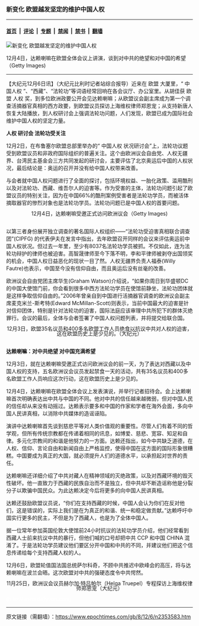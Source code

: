 ### 新变化  欧盟越发坚定的维护中国人权

---

#### [首页](../../../..?n2353583) &nbsp;|&nbsp; [评论](../../../../../epoch-comment?n2353583) &nbsp;|&nbsp; [专题](../../../../../epoch-special?n2353583) &nbsp;|&nbsp; [禁闻](../../../../../epoch-news?n2353583) &nbsp;|&nbsp; [禁书](../../../../../books?n2353583) &nbsp;|&nbsp; [翻墙](https://github.com/gfw-breaker/nogfw/blob/master/README.md?n2353583)


<div><img alt="新变化  欧盟越发坚定的维护中国人权" class="attachment-djy_600_400 size-djy_600_400 wp-post-image" src="https://i.epochtimes.com/assets/uploads/2008/12/812051918221667.jpg"/>
<div class="caption">
 <p>
  12月4日，达赖喇嘛在欧盟全体会议上讲演，谈到对中共的绝望和对中国的希望（Getty Images)
 </p>
</div></div><hr/><div class="post_content" id="artbody" itemprop="articleBody">
 <!-- article content begin -->
 <p>
  【大纪元12月6日讯】（大纪元比利时记者站综合报导）近来在
  <ok href="https://www.epochtimes.com/gb/tag/%E6%AC%A7%E7%9B%9F.html">
   欧盟
  </ok>
  大厦里，“
  <ok href="https://www.epochtimes.com/gb/tag/%E4%B8%AD%E5%9B%BD%E4%BA%BA%E6%9D%83.html">
   中国人权
  </ok>
  ”、“西藏”、“法轮功”等词语经常回响在各会议厅、办公室里。从胡佳获
  <ok href="https://www.epochtimes.com/gb/tag/%E6%AC%A7%E7%9B%9F.html">
   欧盟
  </ok>
  <ok href="https://www.epochtimes.com/gb/tag/%E4%BA%BA%E6%9D%83.html">
   人权
  </ok>
  奖，到多位欧洲政要公开会见达赖喇嘛；从欧盟议会副主席成为第一个调查活摘器官真相的西方政要，到欧盟议员探访上海维权律师郑恩宠；从支持新唐人恢复大陆播放，到人权研讨会上强调法轮功问题，人们发现，欧盟已成为国际社会维护中国人权的坚定力量。
 </p>
 <p>
  <b>
   <ok href="https://www.epochtimes.com/gb/tag/%E4%BA%BA%E6%9D%83.html">
    人权
   </ok>
   研讨会 法轮功受关注
  </b>
 </p>
 <p>
  12月2日，在布鲁塞尔欧盟总部里举办的“
  <ok href="https://www.epochtimes.com/gb/tag/%E4%B8%AD%E5%9B%BD%E4%BA%BA%E6%9D%83.html">
   中国人权
  </ok>
  状况研讨会”上，法轮功议题受到欧盟议员和非政府国际组织的普遍关注。这个由欧洲议会自由党、人权无疆界、台湾民主基金会三方共同发起的研讨会，主要评估了北京奥运后中国的人权状况，最后结论是：奥运的召开并没有给中国人权带来改善。
 </p>
 <p>
  与会者就中国人权问题进行了全面的探讨，包括环境权益、一胎化政策、滥用酷刑以及对法轮功、西藏、维吾尔人的迫害等。作为受害的主体，法轮功问题引起了欧盟议员的特别关注，因为在中国66%的酷刑案例受害者是法轮功学员，而被活体摘取器官的惨烈对象也是法轮功学员。法轮功问题已是中国人权的首要问题。
 </p>
 <p>
  <!--image v 1.0-->
 </p>
 <div style="line-height: 90%; text-align: center;">
  <ok href=" https://i.epochtimes.com/assets/uploads/2008/12/812051918211667.jpg" rel="noreferrer noopener" target="_blank">
   <img alt="" class="size-large wp-image-7342873" src="https://i.epochtimes.com/assets/uploads/2008/12/812051918211667.jpg" title=""/>
  </ok>
  <br/>
  <span class="bn12">
   12月4日，达赖喇嘛受邀正式访问欧洲议会（Getty Images)
  </span>
 </div>
 <p>
  <!-- -->
  <br/>
  以第三者身份展开独立调查的著名国际人权组织——“法轮功受迫害真相联合调查团”(CIPFG) 的代表伊夫在发言中指出，去年欧盟召开同样的会议来评估奥运前中国人权状况。但过去一年里，至少有8037名法轮功学员被抓。不仅如此，连为法轮功辩护的律师也被迫害。高智晟律师至今下落不明，李和平律师被剥夺出国领奖的机会，中国人权日益恶化的现状一目了然。人权无疆界负责人福泰(Willy Fautre)也表示，中国至今没有信仰自由，而且奥运后没有丝毫的改善。
 </p>
 <p>
  欧洲议会自由党团主席华生(Graham Watson)介绍说，“如果你周日到华盛顿DC的中国大使馆门前，你会看到很多中西方法轮功学员在使馆前静坐，法轮功团体就是这样争取信仰自由的。”2006年曾亲自到中国进行活摘器官调查的欧洲议会副主席麦克米兰-斯考特(Edward McMillan-Scott)则表示，当前中国最大的迫害是针对信仰团体，特别是针对法轮功的迫害，国际法庭应该审理中共所犯下的群体灭绝罪行。会议的最后，全体与会者签署了中国人权问题列表，并将提交给联合国。
  <br/>
  <!--image v 1.0-->
 </p>
 <div style="line-height: 90%; text-align: center;">
  <ok href=" https://i.epochtimes.com/assets/uploads/2008/12/812051918191667.jpg" rel="noreferrer noopener" target="_blank">
   <img alt="" class="size-large wp-image-7342874" src="https://i.epochtimes.com/assets/uploads/2008/12/812051918191667.jpg" title=""/>
  </ok>
  <br/>
  <span class="bn12">
   12月3日，欧盟35名议员和400多名欧盟工作人员绝食以抗议中共对人权的迫害，这在欧盟历史上是少见的。（大纪元）
  </span>
 </div>
 <p>
  <!-- -->
  <br/>
  <b>
   达赖喇嘛：对中共绝望  对中国充满希望
  </b>
 </p>
 <p>
  12月3日，就在达赖喇嘛受邀正式访问欧洲议会的前一天，为了表达对西藏以及中国人权的支持，五名欧洲议会议员发起禁食一天的活动，共有35名议员和400多名欧盟工作人员响应这次行动，这在欧盟历史上是少见的。
 </p>
 <p>
  12月4日，达赖喇嘛在欧盟全体会议上发表演说，并举行记者招待会。会上达赖喇嘛首次明确表达出中共与中国的不同。他对中共的信任越来越微弱，但对中国人民的信任却从来没有动摇过。达赖表示要多和中国的作家和学者在海外会面，多向中国人民讲真相，以消除中共媒体的造谣诬陷。
 </p>
 <p>
  演讲中达赖喇嘛首先谈到慈悲平等对人类价值观的重要性。尽管人们有着不同的哲学观，但所有传统宗教都在传递着相同的讯息，如博爱、慈悲、宽容、知足和自律。多元化宗教间的和谐是他努力的一方面。达赖还指出，如今中共缺乏道德，在人权、信仰、言论自由和新闻自由上严格监控，使得中国在这方面的国际形象很糟糕。中国要成为真正的大国，就必须提升人们的道德水平，以承担起对世界的责任。
 </p>
 <p>
  达赖喇嘛还详细介绍了中共对藏人在精神领域的灭绝政策，以及对西藏环境的毁灭性破坏。他一直致力于西藏的民族自治而不是独立，但中共却不断造谣称他是分裂分子以欺骗中国民众。为此达赖决定今后将更多的向中国人民讲真相。
 </p>
 <p>
  达赖还鼓励欧盟议员说，“你们在支持西藏的时候，中国人会认为你们在反对他们，这是错误的，实际上我们是在为真正的和谐、统一和稳定做贡献。”达赖呼吁中国实行更多的民主，不但是为了西藏人，也是为了全体中国人。
 </p>
 <p>
  据一位常年参加英国伦敦大使馆前24小时抗议的法轮功学员介绍，他们经常看到西藏人士前来抗议中共的暴行，但他们喊的口号却把中共 CCP 和中国 CHINA 混淆了。于是法轮功学员建议他们要区分开中国和中共的不同，并建议他们把这个信息传递给每个支持西藏人权的人。
 </p>
 <p>
  12月6日，欧盟轮值国法国总统萨尔科奇，不顾中共推迟中欧峰会的高压，将与达赖喇嘛在波兰会晤。这次欧盟对中共的强硬态度令中共愕然。
  <br/>
  <!--image v 1.0-->
 </p>
 <div style="line-height: 90%; text-align: center;">
  <ok href=" https://i.epochtimes.com/assets/uploads/2008/12/812051918201667.jpg" rel="noreferrer noopener" target="_blank">
   <img alt="" class="size-large wp-image-7342875" src="https://i.epochtimes.com/assets/uploads/2008/12/812051918201667.jpg" title=""/>
  </ok>
  <br/>
  <span class="bn12">
   11月25日，欧洲议会议员赫尔加‧特吕帕尔（Helga Truepel）专程探访上海维权律师郑恩宠（大纪元）
  </span>
 </div>
 <p>
  <!-- -->
 </p>
 <p>
  <font color="#ffffff">
   (http://www.dajiyuan.com)
  </font>
 </p>
 <!-- article content end -->
 <div id="below_article_ad">
 </div>
</div>


---

原文链接（需翻墙）：https://www.epochtimes.com/gb/8/12/6/n2353583.htm